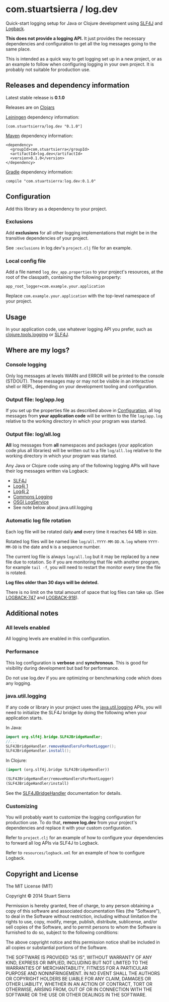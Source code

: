 # com.stuartsierra / log.dev

Quick-start logging setup for Java or Clojure development using
[SLF4J] and [Logback].

[SLF4J]: http://slf4j.org/
[Logback]: http://logback.qos.ch/

**This does not provide a logging API.** It just provides the
necessary dependencies and configuration to get all the log messages
going to the same place.

This is intended as a quick way to get logging set up in a new
project, or as an example to follow when configuring logging in your
own project. It is probably not suitable for production use.



## Releases and dependency information

Latest stable release is **0.1.0**

Releases are on [Clojars](https://clojars.org/)

[Leiningen] dependency information:

    [com.stuartsierra/log.dev "0.1.0"]

[Maven] dependency information:

    <dependency>
      <groupId>com.stuartsierra</groupId>
      <artifactId>log.dev</artifactId>
      <version>0.1.0</version>
    </dependency>

[Gradle] dependency information:

    compile "com.stuartsierra:log.dev:0.1.0"

[Clojars]: https://clojars.org/
[Leiningen]: http://leiningen.org/
[Maven]: http://maven.apache.org/
[Gradle]: http://www.gradle.org/



## Configuration

Add this library as a dependency to your project.


### Exclusions

Add **exclusions** for all other logging implementations that might be
in the transitive dependencies of your project.

See `:exclusions` in log.dev's `project.clj` file for an example.


### Local config file

Add a file named `log_dev_app.properties` to your project's resources,
at the root of the classpath, containing the following property:

    app_root_logger=com.example.your.application

Replace `com.example.your.application` with the top-level namespace of
your project.



## Usage

In your application code, use whatever logging API you prefer, such as
[clojure.tools.logging] or [SLF4J].

[clojure.tools.logging]: https://github.com/clojure/tools.logging
[SLF4J]: http://slf4j.org/



## Where are my logs?

### Console logging

Only log messages at levels WARN and ERROR will be printed to the
console (STDOUT). These messages may or may not be visible in an
interactive shell or REPL, depending on your development tooling and
configuration.


### Output file: log/app.log

If you set up the properties file as described above in [Configuration](#configuration),
all log messages from **your application code** will be written to the
file `log/app.log` relative to the working directory in which your
program was started.


### Output file: log/all.log

**All** log messages from **all** namespaces and packages (your
application code plus all libraries) will be written out to a file
`log/all.log` relative to the working directory in which your program
was started.

Any Java or Clojure code using any of the following logging APIs will
have their log messages written via Logback:

* [SLF4J](http://slf4j.org/)
* [Log4j 1](http://logging.apache.org/log4j/1.2/)
* [Log4j 2](http://logging.apache.org/log4j/2.x/)
* [Commons Logging](http://commons.apache.org/proper/commons-logging/)
* [OSGI LogService](https://osgi.org/javadoc/r4v42/org/osgi/service/log/LogService.html)
* See note below about java.util.logging


### Automatic log file rotation

Each log file will be rotated daily **and** every time it reaches
64 MB in size.

Rotated log files will be named like `log/all.YYYY-MM-DD.N.log` where
`YYYY-MM-DD` is the date and `N` is a sequence number.

The current log file is always `log/all.log` but it may be replaced by
a new file due to rotation. So if you are monitoring that file with
another program, for example `tail -f`, you will need to restart the
monitor every time the file is rotated.

**Log files older than 30 days will be deleted.**

There is no limit on the total amount of space that log files can take
up. (See [LOGBACK-747] and [LOGBACK-918]).

[LOGBACK-747]: http://jira.qos.ch/browse/LOGBACK-747
[LOGBACK-918]: http://jira.qos.ch/browse/LOGBACK-918



## Additional notes

### All levels enabled

All logging levels are enabled in this configuration.


### Performance

This log configuration is **verbose** and **synchronous**. This is
good for visibility during development but bad for performance.

Do not use log.dev if you are optimizing or benchmarking code which
does any logging.


### java.util.logging

If any code or library in your project uses the [java.util.logging]
APIs, you will need to initialize the SLF4J bridge by doing the
following when your application starts.

In Java:

```java
import org.slf4j.bridge.SLF4JBridgeHandler;
//...
SLF4JBridgeHandler.removeHandlersForRootLogger();
SLF4JBridgeHandler.install();
```

In Clojure:

```clojure
(import (org.slf4j.bridge SLF4JBridgeHandler))

(SLF4JBridgeHandler/removeHandlersForRootLogger)
(SLF4JBridgeHandler/install)
```

See the [SLF4JBridgeHandler] documentation for details.

[SLF4JBridgeHandler]:http://www.slf4j.org/apidocs/org/slf4j/bridge/SLF4JBridgeHandler.html
[java.util.logging]: http://docs.oracle.com/javase/7/docs/api/java/util/logging/package-summary.html


### Customizing

You will probably want to customize the logging configuration for
production use. To do that, **remove log.dev** from your project's
dependencies and replace it with your custom configuration.

Refer to `project.clj` for an example of how to configure your
dependencies to forward all log APIs via SLF4J to Logback.

Refer to `resources/logback.xml` for an example of how to configure
Logback.



## Copyright and License

The MIT License (MIT)

Copyright © 2014 Stuart Sierra

Permission is hereby granted, free of charge, to any person obtaining a copy of
this software and associated documentation files (the "Software"), to deal in
the Software without restriction, including without limitation the rights to
use, copy, modify, merge, publish, distribute, sublicense, and/or sell copies of
the Software, and to permit persons to whom the Software is furnished to do so,
subject to the following conditions:

The above copyright notice and this permission notice shall be included in all
copies or substantial portions of the Software.

THE SOFTWARE IS PROVIDED "AS IS", WITHOUT WARRANTY OF ANY KIND, EXPRESS OR
IMPLIED, INCLUDING BUT NOT LIMITED TO THE WARRANTIES OF MERCHANTABILITY, FITNESS
FOR A PARTICULAR PURPOSE AND NONINFRINGEMENT. IN NO EVENT SHALL THE AUTHORS OR
COPYRIGHT HOLDERS BE LIABLE FOR ANY CLAIM, DAMAGES OR OTHER LIABILITY, WHETHER
IN AN ACTION OF CONTRACT, TORT OR OTHERWISE, ARISING FROM, OUT OF OR IN
CONNECTION WITH THE SOFTWARE OR THE USE OR OTHER DEALINGS IN THE SOFTWARE.
